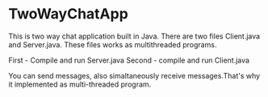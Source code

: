 # TwoWayChatApp
This is two way chat application built in Java. There are two files Client.java and Server.java. These files works as multithreaded programs. 

First - Compile and run Server.java
Second - compile and run Client.java

You can send messages, also simaltaneously receive messages.That's why it implemented as multi-threaded program.
